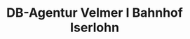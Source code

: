 ---
title: "DB-Agentur Velmer I Bahnhof Iserlohn"
url: /iserlohn/db-agentur-velmer-i-bahnhof-iserlohn-bahnhofsplatz/
shop: Reisebüro
---